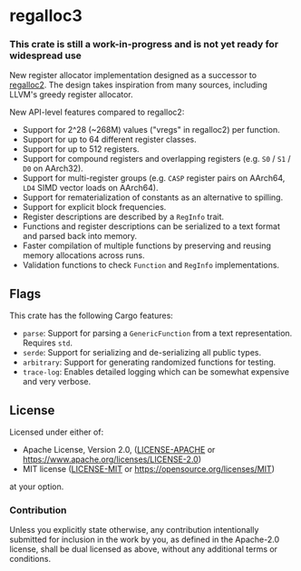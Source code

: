 # regalloc3

### This crate is still a work-in-progress and is not yet ready for widespread use

New register allocator implementation designed as a successor to [regalloc2].
The design takes inspiration from many sources, including LLVM's greedy register allocator.

New API-level features compared to regalloc2:
- Support for 2^28 (~268M) values ("vregs" in regalloc2) per function.
- Support for up to 64 different register classes.
- Support for up to 512 registers.
- Support for compound registers and overlapping registers (e.g. `S0` / `S1` / `D0` on AArch32).
- Support for multi-register groups (e.g. `CASP` register pairs on AArch64, `LD4` SIMD vector loads on AArch64).
- Support for rematerialization of constants as an alternative to spilling.
- Support for explicit block frequencies.
- Register descriptions are described by a `RegInfo` trait.
- Functions and register descriptions can be serialized to a text format and parsed back into memory.
- Faster compilation of multiple functions by preserving and reusing memory allocations across runs.
- Validation functions to check `Function` and `RegInfo` implementations.

[regalloc2]: https://github.com/bytecodealliance/regalloc2

## Flags

This crate has the following Cargo features:

- `parse`: Support for parsing a `GenericFunction` from a text representation. Requires `std`.
- `serde`: Support for serializing and de-serializing all public types.
- `arbitrary`: Support for generating randomized functions for testing.
- `trace-log`: Enables detailed logging which can be somewhat expensive and very verbose.

## License

Licensed under either of:

 * Apache License, Version 2.0, ([LICENSE-APACHE](LICENSE-APACHE) or https://www.apache.org/licenses/LICENSE-2.0)
 * MIT license ([LICENSE-MIT](LICENSE-MIT) or https://opensource.org/licenses/MIT)

at your option.

### Contribution

Unless you explicitly state otherwise, any contribution intentionally submitted
for inclusion in the work by you, as defined in the Apache-2.0 license, shall be dual licensed as above, without any
additional terms or conditions.
